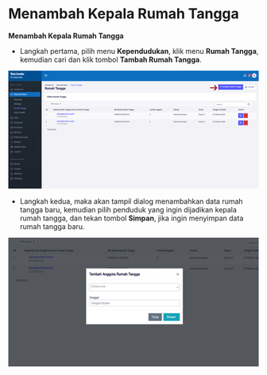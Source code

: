# Menambah Kepala Rumah Tangga

**Menambah Kepala Rumah Tangga**

* Langkah pertama, pilih menu **Kependudukan**, klik menu **Rumah Tangga**, kemudian cari dan klik tombol **Tambah Rumah Tangga**.

![](../../../.gitbook/assets/42.png)

* Langkah kedua, maka akan tampil dialog menambahkan data rumah tangga baru, kemudian pilih penduduk yang ingin dijadikan kepala rumah tangga, dan tekan tombol **Simpan**, jika ingin menyimpan data rumah tangga baru.

![](../../../.gitbook/assets/43.png)

